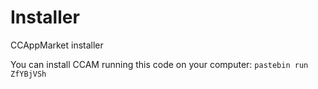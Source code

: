 # Installer
CCAppMarket installer

You can install CCAM running this code on your computer: `pastebin run ZfYBjVSh`